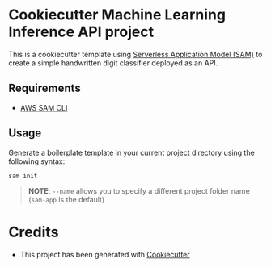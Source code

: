# Cookiecutter Machine Learning Inference API project

This is a cookiecutter template using [Serverless Application Model (SAM)](https://github.com/awslabs/serverless-application-model) to create a simple handwritten digit classifier deployed as an API.

## Requirements

* [AWS SAM CLI](https://github.com/awslabs/aws-sam-cli)

## Usage

Generate a boilerplate template in your current project directory using the following syntax:

`sam init`

> **NOTE**: ``--name`` allows you to specify a different project folder name (`sam-app` is the default)


# Credits

* This project has been generated with [Cookiecutter](https://github.com/audreyr/cookiecutter)
